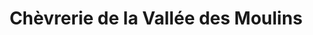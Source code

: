 ---
title: "Chèvrerie de la Vallée des Moulins"
url: /carneville/chevrerie-de-la-vallee-des-moulins/
shop: ferme
---